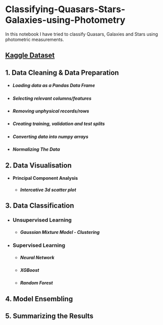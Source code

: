 # Classifying-Quasars-Stars-Galaxies-using-Photometry
In this notebook I have tried to classify Quasars, Galaxies and Stars using photometric measurements.

## [Kaggle Dataset](https://www.kaggle.com/datasets/fedesoriano/stellar-classification-dataset-sdss17)

## 1. Data Cleaning & Data Preparation
   - ##### Loading data as a Pandas Data Frame
   - ##### Selecting relevant columns/features
   - ##### Removing unphysical records/rows
   - ##### Creating training, validation and test splits
   - ##### Converting data into numpy arrays
   - ##### Normalizing The Data

## 2. Data Visualisation
 - #### Principal Component Analysis
   - ##### Intercative 3d scatter plot

## 3. Data Classification
 - ### Unsupervised Learning
   - ##### Gaussian Mixture Model - Clustering

 - ### Supervised Learning
   - ##### Neural Network
   - ##### XGBoost
   - ##### Random Forest 

## 4. Model Ensembling

## 5. Summarizing the Results
